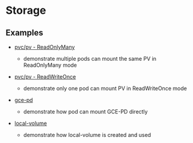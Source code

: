 # Storage

## Examples

* [pvc/pv - ReadOnlyMany](pv-rox)
  * demonstrate multiple pods can mount the same PV in ReadOnlyMany mode

* [pvc/pv - ReadWriteOnce](pv-rwo)
  * demonstrate only one pod can mount PV in ReadWriteOnce mode

* [gce-pd](gce-pd)
  * demonstrate how pod can mount GCE-PD directly

* [local-volume](../5.statefulset/nginx/local-volume)
  * demonstrate how local-volume is created and used